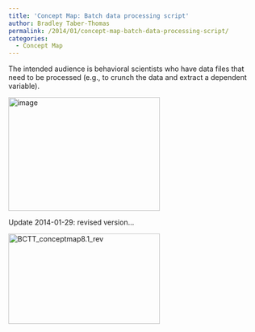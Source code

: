 ```yaml
---
title: 'Concept Map: Batch data processing script'
author: Bradley Taber-Thomas
permalink: /2014/01/concept-map-batch-data-processing-script/
categories:
  - Concept Map
---
```

The intended audience is behavioral scientists who have data files that need to be processed (e.g., to crunch the data and extract a dependent variable).

[<img class="alignnone size-medium wp-image-5673" alt="image" src="http://teaching.software-carpentry.org/wp-content/uploads/2014/01/image-e1390533707631-300x225.jpg" width="300" height="225" />][1]

Update 2014-01-29: revised version&#8230;

[<img class="alignnone size-medium wp-image-5730" alt="BCTT_conceptmap8.1_rev" src="http://teaching.software-carpentry.org/wp-content/uploads/2014/01/BCTT_conceptmap8.1_rev-300x179.jpg" width="300" height="179" />][2]

&nbsp;

 [1]: http://teaching.software-carpentry.org/wp-content/uploads/2014/01/image-e1390533707631.jpg
 [2]: http://teaching.software-carpentry.org/wp-content/uploads/2014/01/BCTT_conceptmap8.1_rev.jpg
